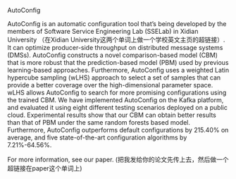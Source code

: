 AutoConfig

AutoConfig is an automatic configuration tool that’s being developed by the members of Software Service Engineering Lab (SSELab) in Xidian University （在Xidian University这两个单词上做一个学校英文主页的超链接）. It can optimize producer-side throughput on distributed message systems (DMSs). AutoConfig constructs a novel comparison-based model (CBM) that is more robust that the prediction-based model (PBM) used by previous learning-based approaches. Furthermore, AutoConfig uses a weighted Latin hypercube sampling (wLHS) approach to select a set of samples that can provide a better coverage over the high-dimensional parameter space. wLHS allows AutoConfig to search for more promising configurations using the trained CBM.
We have implemented AutoConfig on the Kafka platform, and evaluated it using eight different testing scenarios deployed on a public cloud. Experimental results show that our CBM can obtain better results than that of PBM under the same random forests based model. Furthermore, AutoConfig outperforms default configurations by 215.40% on average, and five state-of-the-art configuration algorithms by 7.21%-64.56%.

For more information, see our paper. (把我发给你的论文先传上去，然后做一个超链接在paper这个单词上)
